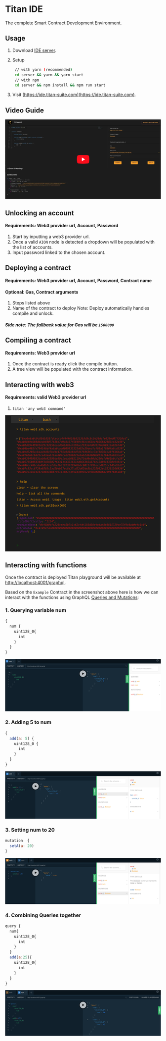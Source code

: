 # Titan IDE

The complete Smart Contract Development Environment.

## Usage

1. Download [IDE server](https://github.com/titan-suite/ide/releases).

2. Setup

   ```sh
    // with yarn (recommended)
    cd server && yarn && yarn start
    // with npm
    cd server && npm install && npm run start
   ```

3. Visit [https://ide.titan-suite.com](https://ide.titan-suite.com).

## Video Guide

[![Titan IDE](images/video_screenshot.png)](https://www.youtube.com/watch?v=dqfeFvpOUMA 'Titan IDE')

## Unlocking an account

#### Requirements: Web3 provider url, Account, Password

1. Start by inputting a web3 provider url.
2. Once a valid `AION` node is detected a dropdown will be populated with the list of accounts.
3. Input password linked to the chosen account.

## Deploying a contract

#### Requirements: Web3 provider url, Account, Password, Contract name

#### Optional: Gas, Contract arguments

1. Steps listed above
2. Name of the contract to deploy
   Note: Deploy automatically handles compile and unlock.

##### Side note: The fallback value for Gas will be `1500000`

## Compiling a contract

#### Requirements: Web3 provider url

1. Once the contract is ready click the compile button.
2. A tree view will be populated with the contract information.

## Interacting with web3

#### Requirements: valid Web3 provider url

1. `titan 'any web3 command'`

![Bash](images/bash.png)

## Interacting with functions

Once the contract is deployed Titan playground will be available at [http://localhost:4001/graphql](http://localhost:4001/graphql).

Based on the `Example` Contract in the screenshot above here is how we can interact with the functions using GraphQL [Queries and Mutations](https://graphql.org/learn/queries/):

### 1. Querying variable num

```javascript
{
  num {
    uint128_0{
      int
    }
  }
}
```

![Num](images/num.png)

### 2. Adding 5 to num

```javascript
{
  add(a: 5) {
    uint128_0 {
      int
    }
  }
}
```

![Add](images/add.png)

### 3. Setting num to 20

```javascript
mutation  {
  setA(a: 20)
}
```

![Set](images/setA.png)

### 4. Combining Queries together

```javascript
query {
  num{
    uint128_0{
      int
    }
  }
  add(a:25){
    uint128_0{
      int
    }
  }
}
```

![Combined](images/combined.png)
